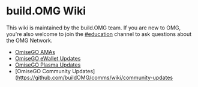 # build.OMG Wiki

This wiki is maintained by the build.OMG team. If you are new to OMG, you're also welcome to join the [#education](https://gitter.im/buildOMG/Lobby) channel to ask questions about the OMG Network.

* [OmiseGO AMAs](https://github.com/buildOMG/comms/wiki/ama)
* [OmiseGO eWallet Updates](https://github.com/buildOMG/comms/wiki/ewallet-updates)
* [OmiseGO Plasma Updates](https://github.com/buildOMG/comms/wiki/plasma-updates)
* [OmiseGO Community Updates](https://github.com/buildOMG/comms/wiki/community-updates

